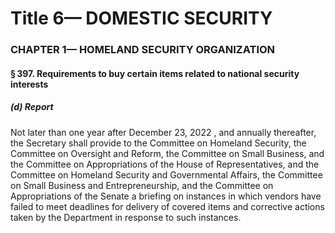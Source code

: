 
# Title 6— DOMESTIC SECURITY
### CHAPTER 1— HOMELAND SECURITY ORGANIZATION
#### § 397. Requirements to buy certain items related to national security interests
##### (d) Report

Not later than one year after December 23, 2022 , and annually thereafter, the Secretary shall provide to the Committee on Homeland Security, the Committee on Oversight and Reform, the Committee on Small Business, and the Committee on Appropriations of the House of Representatives, and the Committee on Homeland Security and Governmental Affairs, the Committee on Small Business and Entrepreneurship, and the Committee on Appropriations of the Senate a briefing on instances in which vendors have failed to meet deadlines for delivery of covered items and corrective actions taken by the Department in response to such instances.
